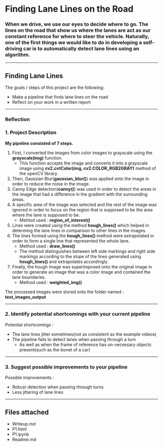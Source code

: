 # **Finding Lane Lines on the Road** 

### When we drive, we use our eyes to decide where to go.  The lines on the road that show us where the lanes are act as our constant reference for where to steer the vehicle.  Naturally, one of the first things we would like to do in developing a self-driving car is to automatically detect lane lines using an algorithm.

---

## **Finding Lane Lines**

The goals / steps of this project are the following:
* Make a pipeline that finds lane lines on the road
* Reflect on your work in a written report

---

### Reflection

### 1. Project Description

**My pipeline consisted of 7 steps.**
1. First, I converted the images from color images to grayscale using the **grayscale(img)** function.
    * This function accepts the image and converts it into a grayscale image using **cv2.cvtColor(img, cv2.COLOR_RGB2GRAY)** method of the openCV library.
2. Then, Gaussian Blur(**gaussian_blur()**) was applied onto the image in order to reduce the noise in the image.
3. Canny Edge detection(**canny()**) was used in order to detect the areas in the image that had a difference in the gradient with the surrounding areas.
4. A specific area of the image was selected and the rest of the image was ignored in order to focus on the region that is supposed to be the area where the lane is supposed to be.
    * Mehtod used : **region_of_interest()**
5. Lines were created using the method **hough_lines()** which helped in determing the lane lines in comparison to other lines in the images.
6. The lines formed using the **hough_lines()** method were extrapolated in order to form a single line that represented the whole lane.
    * Method used : **draw_lines()**
    * The method distinguishes between left side markings and right side markings according to the slope of the lines generated using **hough_lines()** and extrapolates accordingly.
7. Finally, the hough image was superimposed onto the original image in order to generate an image that was a color image and contained the lane boundaries.
    * Method used : **weighted_img()**

The processed images were stored onto the folder named : **test_images_output**

---
### 2. Identify potential shortcomings with your current pipeline

Potential shortcomings :
* The lane lines jitter sometimes(not as consistent as the example videos)
* The pipeline fails to detect lanes when passing through a turn
    * As well as when the frame of reference has un-necessary objects present(such as the bonet of a car)

---
### 3. Suggest possible improvements to your pipeline

Possible improvements :
* Robust detection when passing through turns
* Less jittering of lane lines

---
## Files attached
* Writeup.md
* P1.html
* P1.ipynb
* Readme.md